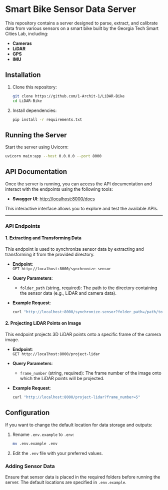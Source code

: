 # Smart Bike Sensor Data Server

This repository contains a server designed to parse, extract, and calibrate data from various sensors on a smart bike built by the Georgia Tech Smart Cities Lab, including:

- **Cameras**
- **LiDAR**
- **GPS**
- **IMU**

## Installation

1. Clone this repository:
   ```sh
   git clone https://github.com/1-Archit-1/LiDAR-Bike
   cd LiDAR-Bike
   ```

2. Install dependencies:
   ```sh
   pip install -r requirements.txt
   ```

## Running the Server

Start the server using Uvicorn:
```sh
uvicorn main:app --host 0.0.0.0 --port 8000
```

## **API Documentation**

Once the server is running, you can access the API documentation and interact with the endpoints using the following tools:

- **Swagger UI**: [http://localhost:8000/docs](http://localhost:8000/docs)

This interactive interface allows you to explore and test the available APIs.

---

### **API Endpoints**

#### 1. **Extracting and Transforming Data**
This endpoint is used to synchronize sensor data by extracting and transforming it from the provided directory.

- **Endpoint**:  
  `GET http://localhost:8000/synchronize-sensor`

- **Query Parameters**:
  - `folder_path` (string, required): The path to the directory containing the sensor data (e.g., LiDAR and camera data).

- **Example Request**:
  ```bash
  curl "http://localhost:8000/synchronize-sensor?folder_path=/path/to/data"
#### 2. **Projecting LiDAR Points on Image**
This endpoint projects 3D LiDAR points onto a specific frame of the camera image.

- **Endpoint**:  
  `GET http://localhost:8000/project-lidar`

- **Query Parameters**:
  - `frame_number` (string, required): The frame number of the image onto which the LiDAR points will be projected.

- **Example Request**:
  ```bash
  curl "http://localhost:8000/project-lidar?frame_number=5"

## Configuration

If you want to change the default location for data storage and outputs:

1. Rename `.env.example` to `.env`:
   ```sh
   mv .env.example .env
   ```
2. Edit the `.env` file with your preferred values.

### Adding Sensor Data
Ensure that sensor data is placed in the required folders before running the server. The default locations are specified in `.env.example`. 
